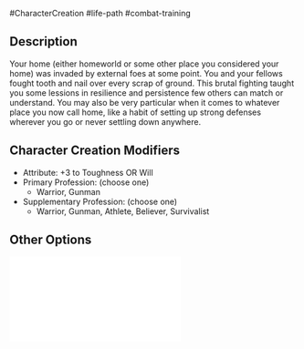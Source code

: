 #CharacterCreation #life-path #combat-training
## Description
Your home (either homeworld or some other place you considered your home) was invaded by external foes at some point. You and your fellows fought tooth and nail over every scrap of ground.
This brutal fighting taught you some lessions in resilience and persistence few others can match or understand. You may also be very particular when it comes to whatever place you now call home, like a habit of setting up strong defenses wherever you go or never settling down anywhere.
## Character Creation Modifiers
- Attribute: +3 to Toughness OR Will 
- Primary Profession: (choose one)
	- Warrior, Gunman
- Supplementary Profession: (choose one)
	- Warrior, Gunman, Athlete, Believer, Survivalist
## Other Options
![](</LifePath/CombatTraining/List of Combat Trainings.md>)